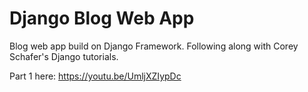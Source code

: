 # Django Blog Web App

Blog web app build on Django Framework. Following along with Corey Schafer's Django tutorials.

Part 1 here: https://youtu.be/UmljXZIypDc
